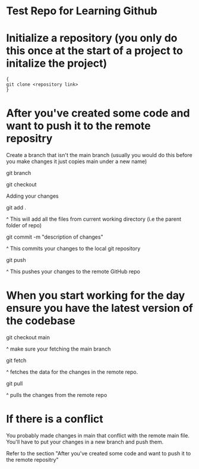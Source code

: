 # Test Repo for Learning Github

# Initialize a repository (you only do this once at the start of a project to initalize the project)

```
{
git clone <repository link>
}
```

# After you've created some code and want to push it to the remote repositry

Create a branch that isn't the main branch (usually you would do this before you make changes it just copies main under a new name)

git branch <new-branch-name>

git checkout <new-branch-name>

Adding your changes

git add .

^ This will add all the files from current working directory (i.e the parent folder of repo)

git commit -m "description of changes"

^ This commits your changes to the local git repository

git push

^ This pushes your changes to the remote GitHub repo

# When you start working for the day ensure you have the latest version of the codebase

git checkout main

^ make sure your fetching the main branch

git fetch

^ fetches the data for the changes in the remote repo.

git pull

^ pulls the changes from the remote repo

# If there is a conflict

You probably made changes in main that conflict with the remote main file. You'll have to put your changes in a new branch and push them.

Refer to the section "After you've created some code and want to push it to the remote repositry"
